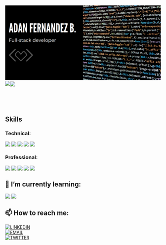 ![screenshot](adantoshow.png)
<img align="left" src="https://github-readme-stats.vercel.app/api/top-langs/?username=balerum03&theme=radical" />
<img align="center" src="https://github-readme-stats.vercel.app/api/?username=balerum03&show_icons=true&hide_border=true&theme=radical" />

<br><br><br>

## Skills
### Technical:
 ![](https://img.shields.io/badge/CODE-Ruby-red)
 ![](https://img.shields.io/badge/CODE-Ruby%20on%20Rails-red)
 ![](https://img.shields.io/badge/CODE-HTML5-red)
 ![](https://img.shields.io/badge/CODE-CSS3-orange)
 ![](https://img.shields.io/badge/CODE-PostgreSQL-blue)

### Professional:
 ![](https://img.shields.io/badge/Professional-Mob%20Programming-blueviolet)
 ![](https://img.shields.io/badge/Professional-Problem%20Solving-blueviolet)
 ![](https://img.shields.io/badge/Professional-Mentoring-blueviolet)
 ![](https://img.shields.io/badge/Professional-Communication-blueviolet)
 ![](https://img.shields.io/badge/Professional-Pair%20Programming-blueviolet)

## 🌱 I’m currently learning:
 ![](https://img.shields.io/badge/CODE-JavaScript-yellow)
 ![](https://img.shields.io/badge/CODE-React-blue)

## 📫 How to reach me:
 [![LINKEDIN](https://img.shields.io/badge/-LINKEDIN-0077B5?style=for-the-badge&logo=Linkedin&logoColor=white)](https://www.linkedin.com/in/adan-fernandez-bonilla/) <br>
 [![EMAIL](https://img.shields.io/badge/-EMAIL-D14836?style=for-the-badge&logo=Mail.Ru&logoColor=white)](mailto:adaferbon03@gmail.com) <br>
 [![TWITTER](https://img.shields.io/badge/-TWITTER-1DA1F2?style=for-the-badge&logo=Twitter&logoColor=white)](https://twitter.com/balerum03)
